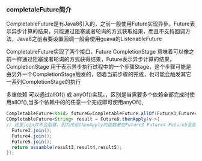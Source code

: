 
### completaleFuture简介
CompletableFuture是有Java8引入的，之前一般使用Future实现异步。Future表示异步计算的结果，只能通过阻塞或者轮询的方式获取结果，而且不支持回调方法，Java8之前若要设置回调一般会使用guava的ListenableFuture

CompletableFuture实现了两个接口，Future<T>  CompletionStage<T> 意味着可以像之前一样通过阻塞或者轮询的方式获得结果，Future表示异步计算的结果，CompletionStage<T> 用于表示异步执行过程中的一个步骤Stage，这个步骤可能是由另外一个CompletionStage触发的，随着当前步骤的完成，也可能会触发其它一系列CompletionStage的执行

多重依赖 可以通过allOf() 或 anyOf()实现。，区别是当需要多个依赖全部完成时使用allOf(),当多个依赖中的的任意一个完成即可使用anyOf(),
```Java
CompletableFuture<Void> future6=CompletableFuture.allOf(Future3,Future4,Future5);
COmpletableFuture<String> result = Future6.thenApply(v->{
// 这里join并不会阻塞，因为传给thenApply的函数是在Future3 Future4 Future5全部完成时，才会执行
  Future3.join();
  Future4.join();
  Future5.join();
  return assamble(result3,result4,result5);
});
```
